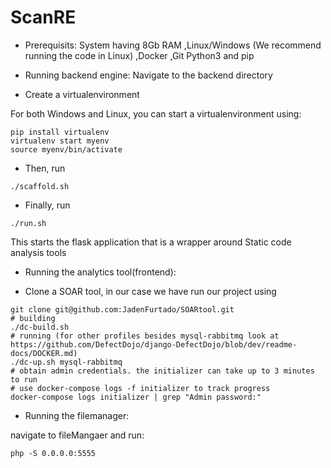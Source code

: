 # ScanRE

* Prerequisits:
System having 8Gb RAM
,Linux/Windows (We recommend running the code in Linux)
,Docker
,Git
Python3 and pip

* Running backend engine:
Navigate to the backend directory

- Create a virtualenvironment

For both Windows and Linux, you can start a virtualenvironment using: 
```
pip install virtualenv
virtualenv start myenv
source myenv/bin/activate
```

- Then, run 
```
./scaffold.sh
```
- Finally, run 
```
./run.sh
```

This starts the flask application that is a wrapper around Static code analysis tools

* Running the analytics tool(frontend):

- Clone a SOAR tool, in our case we have run our project using 
```
git clone git@github.com:JadenFurtado/SOARtool.git
# building
./dc-build.sh
# running (for other profiles besides mysql-rabbitmq look at https://github.com/DefectDojo/django-DefectDojo/blob/dev/readme-docs/DOCKER.md)
./dc-up.sh mysql-rabbitmq
# obtain admin credentials. the initializer can take up to 3 minutes to run
# use docker-compose logs -f initializer to track progress
docker-compose logs initializer | grep "Admin password:"
```

* Running the filemanager:

navigate to fileMangaer and run:
```
php -S 0.0.0.0:5555
```
